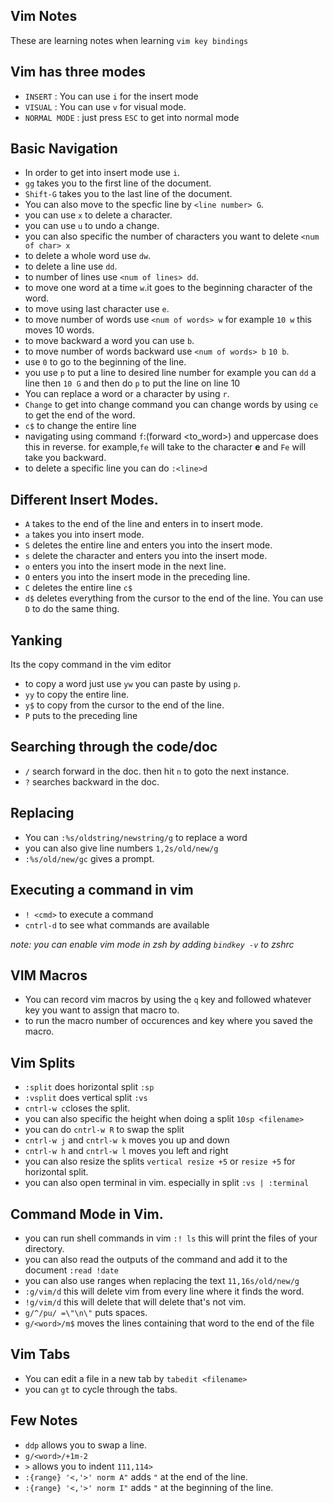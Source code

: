 ## Vim Notes
These are learning notes when learning `vim key bindings`

## Vim has three modes

- `INSERT` : You can use `i` for the insert mode
- `VISUAL` : You can use `v` for visual mode.
- `NORMAL MODE` : just press `ESC` to get into normal mode


## Basic Navigation


- In order to get into insert mode use `i`.
- `gg` takes you to the first line of the document.
- `Shift-G` takes you to the last line of the document.
- You can also move to the specfic line by `<line number> G`.
- you can use `x` to delete a character.
- you can use `u` to undo a change.
- you can also specific the number of characters you want to delete `<num of char> x`
- to delete a whole word use `dw`.
- to delete a line use `dd`.
- to number of lines use `<num of lines> dd`.
- to move one word at a time `w`.it goes to the beginning character of the word.
- to move using last character use `e`.
- to move number of words use `<num of words> w` for example `10 w` this moves 10 words.
- to move backward a word you can use `b`.
- to move number of words backward use `<num of words> b` `10 b`.
- use `0` to go to the beginning of the line.
- you use `p` to put a line to desired line number for example you can `dd` a line then `10 G` and then do `p` to put the line on line 10 
- You can replace a word or a character by using `r`.
- `Change` to get into change command you can change words by using `ce` to  get the end of the word.
- `c$` to change the entire line
- navigating using command `f`:(forward <to_word>) and uppercase does this in reverse. for example,`fe` will take to the character **e** and `Fe` will take you backward.
- to delete a specific line you can do `:<line>d`

## Different Insert Modes.

- `A` takes to the end of the line and enters in to insert mode.
- `a` takes you into insert mode.
- `S` deletes the entire line and enters you into the insert mode.
- `s` delete the character and enters you into the insert mode.
- `o` enters you into the insert mode in the next line.
- `O` enters you into the insert mode in the preceding line.
- `C` deletes the entire line `c$` 
- `d$` deletes everything from the cursor to the end of the line. You can use `D` to do the same thing.


## Yanking


Its the copy command in the vim editor

- to copy a word just use `yw` you can paste by using `p`.
- `yy` to copy the entire line.
- `y$` to copy from the cursor to the end of the line.
- `P` puts to the preceding line

## Searching through the code/doc

- `/` search forward in the doc. then hit `n` to goto the next instance.
- `?` searches backward in the doc.


## Replacing


- You can `:%s/oldstring/newstring/g` to replace a word
- you can also give line numbers `1,2s/old/new/g`
- `:%s/old/new/gc` gives a prompt.

## Executing a command in vim
- `! <cmd>` to execute a command
- `cntrl-d` to see what commands are available

_note: you can enable vim mode in zsh by adding `bindkey -v` to zshrc_


## VIM Macros

- You can record vim macros by using the `q` key and followed whatever key you want to assign that macro to.
- to run the macro number of occurences and key where you saved the macro.

## Vim Splits

- `:split` does horizontal split `:sp`
- `:vsplit` does vertical split `:vs`
- `cntrl-w c`closes the split.
- you can also specific the height when doing a split `10sp <filename>`
- you can do `cntrl-w R` to swap the split
- `cntrl-w j` and `cntrl-w k` moves you up and down
- `cntrl-w h` and `cntrl-w l` moves you left and right
- you can also resize the splits `vertical resize +5` or `resize +5` for horizontal split.
- you can also open terminal in vim. especially in split `:vs | :terminal`

## Command Mode in Vim.

- you can run shell commands in vim `:! ls` this will print the files of your directory.
- you can also read the outputs of the command and add it to the document `:read !date` 
- you can also use ranges when replacing the text `11,16s/old/new/g`
- `:g/vim/d` this will delete vim from every line where it finds the word.
- `!g/vim/d` this will delete that will delete that's not vim.
- `g/^/pu/ =\"\n\"` puts spaces. 
- `g/<word>/m$` moves the lines containing that word to the end of the file


## Vim Tabs

- You can edit a file in a new tab by `tabedit <filename>`
- you can `gt`  to cycle through the tabs.

## Few Notes
- `ddp` allows you to swap a line.
- `g/<word>/+1m-2`
- `>` allows you to indent `111,114>`
- `:{range} '<,'>' norm A"` adds `"` at the end of the line.
- `:{range} '<,'>' norm I"` adds `"` at the beginning of the line.
